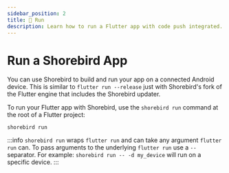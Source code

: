 ```yaml
---
sidebar_position: 2
title: 🏃 Run
description: Learn how to run a Flutter app with code push integrated.
---
```


# Run a Shorebird App

You can use Shorebird to build and run your app on a connected Android device. This is similar to `flutter run --release` just with Shorebird's fork of the Flutter engine that includes the Shorebird updater.

To run your Flutter app with Shorebird, use the `shorebird run` command at the root of a Flutter project:

```
shorebird run
```

:::info
`shorebird run` wraps `flutter run` and can take any argument `flutter run` can. To pass arguments to the underlying `flutter run` use a `--` separator. For example: `shorebird run -- -d my_device` will run on a specific device.
:::
